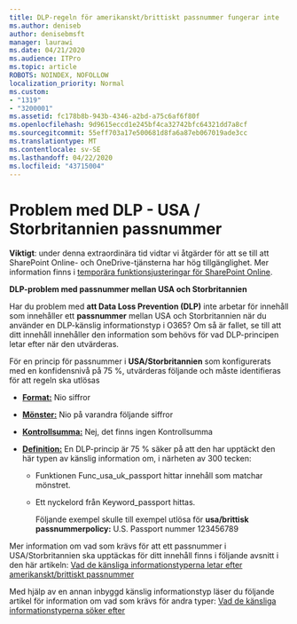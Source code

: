 ```yaml
---
title: DLP-regeln för amerikanskt/brittiskt passnummer fungerar inte
ms.author: deniseb
author: denisebmsft
manager: laurawi
ms.date: 04/21/2020
ms.audience: ITPro
ms.topic: article
ROBOTS: NOINDEX, NOFOLLOW
localization_priority: Normal
ms.custom:
- "1319"
- "3200001"
ms.assetid: fc178b8b-943b-4346-a2bd-a75c6af6f80f
ms.openlocfilehash: 9d9615eccd1e245bf4ca32742bfc64321dd7a8cf
ms.sourcegitcommit: 55eff703a17e500681d8fa6a87eb067019ade3cc
ms.translationtype: MT
ms.contentlocale: sv-SE
ms.lasthandoff: 04/22/2020
ms.locfileid: "43715004"
---
```

# <a name="problems-with-dlp---usuk-passport-numbers"></a>Problem med DLP - USA / Storbritannien passnummer

**Viktigt**: under denna extraordinära tid vidtar vi åtgärder för att se till att SharePoint Online- och OneDrive-tjänsterna har hög tillgänglighet. Mer information finns i [temporära funktionsjusteringar för SharePoint Online](https://aka.ms/ODSPAdjustments).

**DLP-problem med passnummer mellan USA och Storbritannien**

Har du problem med **att Data Loss Prevention (DLP)** inte arbetar för innehåll som innehåller ett **passnummer** mellan USA och Storbritannien när du använder en DLP-känslig informationstyp i O365? Om så är fallet, se till att ditt innehåll innehåller den information som behövs för vad DLP-principen letar efter när den utvärderas.
  
För en princip för passnummer i **USA/Storbritannien** som konfigurerats med en konfidensnivå på 75 %, utvärderas följande och måste identifieras för att regeln ska utlösas
  
- **[Format:](https://docs.microsoft.com/office365/securitycompliance/what-the-sensitive-information-types-look-for#format-77)** Nio siffror

- **[Mönster:](https://docs.microsoft.com/office365/securitycompliance/what-the-sensitive-information-types-look-for#pattern-77)** Nio på varandra följande siffror

- **[Kontrollsumma:](https://docs.microsoft.com/office365/securitycompliance/what-the-sensitive-information-types-look-for#checksum-76)** Nej, det finns ingen Kontrollsumma

- **[Definition:](https://docs.microsoft.com/office365/securitycompliance/what-the-sensitive-information-types-look-for#definition-77)** En DLP-princip är 75 % säker på att den har upptäckt den här typen av känslig information om, i närheten av 300 tecken:

  - Funktionen Func_usa_uk_passport hittar innehåll som matchar mönstret.

  - Ett nyckelord från Keyword_passport hittas.

    Följande exempel skulle till exempel utlösa för **usa/brittisk passnummerpolicy:** U.S. Passport nummer 123456789

Mer information om vad som krävs för att ett passnummer i USA/Storbritannien ska upptäckas för ditt innehåll finns i följande avsnitt i den här artikeln: [Vad de känsliga informationstyperna letar efter amerikanskt/brittiskt passnummer](https://docs.microsoft.com/office365/securitycompliance/what-the-sensitive-information-types-look-for#us--uk-passport-number)
  
Med hjälp av en annan inbyggd känslig informationstyp läser du följande artikel för information om vad som krävs för andra typer: [Vad de känsliga informationstyperna söker efter](https://docs.microsoft.com/office365/securitycompliance/what-the-sensitive-information-types-look-for)
  